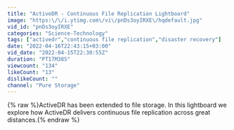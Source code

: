 ```yaml
---
title: "ActiveDR - Continuous File Replication Lightboard"
image: "https:\/\/i.ytimg.com\/vi\/pnDs3oyIRXE\/hqdefault.jpg"
vid_id: "pnDs3oyIRXE"
categories: "Science-Technology"
tags: ["activedr","continuous file replication","disaster recovery"]
date: "2022-04-16T22:43:15+03:00"
vid_date: "2022-04-15T22:30:55Z"
duration: "PT17M38S"
viewcount: "134"
likeCount: "13"
dislikeCount: ""
channel: "Pure Storage"
---
```

{% raw %}ActiveDR has been extended to file storage. In this lightboard we explore how ActiveDR delivers continuous file replication across great distances.{% endraw %}
